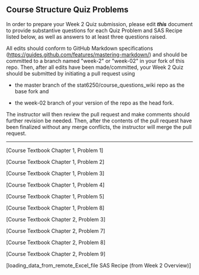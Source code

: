 ## Course Structure Quiz Problems

In order to prepare your Week 2 Quiz submission, please edit ***this*** document to provide substantive questions for each Quiz Problem and SAS Recipe listed below, as well as answers to at least three questions raised.

All edits should conform to GitHub Markdown specifications (https://guides.github.com/features/mastering-markdown/) and should be committed to a branch named "week-2" or "week-02" in your fork of this repo. Then, after all edits have been made/committed, your Week 2 Quiz should be submitted by initiating a pull request using

- the master branch of the stat6250/course_questions_wiki repo as the base fork and

- the week-02 branch of your version of the repo as the head fork.

The instructor will then review the pull request and make comments should further revision be needed. Then, after the contents of the pull request have been finalized without any merge conflicts, the instructor will merge the pull request.

********************************************************************************


[Course Textbook Chapter 1, Problem 1]


[Course Textbook Chapter 1, Problem 2]


[Course Textbook Chapter 1, Problem 3]


[Course Textbook Chapter 1, Problem 4]


[Course Textbook Chapter 1, Problem 5]


[Course Textbook Chapter 1, Problem 8]


[Course Textbook Chapter 2, Problem 3]


[Course Textbook Chapter 2, Problem 7]


[Course Textbook Chapter 2, Problem 8]


[Course Textbook Chapter 2, Problem 9]


[loading_data_from_remote_Excel_file SAS Recipe (from Week 2 Overview)]

